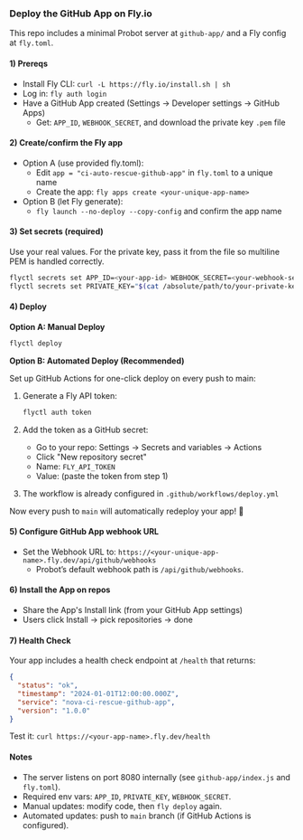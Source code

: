 ### Deploy the GitHub App on Fly.io

This repo includes a minimal Probot server at `github-app/` and a Fly config at `fly.toml`.

#### 1) Prereqs

- Install Fly CLI: `curl -L https://fly.io/install.sh | sh`
- Log in: `fly auth login`
- Have a GitHub App created (Settings → Developer settings → GitHub Apps)
  - Get: `APP_ID`, `WEBHOOK_SECRET`, and download the private key `.pem` file

#### 2) Create/confirm the Fly app

- Option A (use provided fly.toml):
  - Edit `app = "ci-auto-rescue-github-app"` in `fly.toml` to a unique name
  - Create the app: `fly apps create <your-unique-app-name>`
- Option B (let Fly generate):
  - `fly launch --no-deploy --copy-config` and confirm the app name

#### 3) Set secrets (required)

Use your real values. For the private key, pass it from the file so multiline PEM is handled correctly.

```bash
flyctl secrets set APP_ID=<your-app-id> WEBHOOK_SECRET=<your-webhook-secret>
flyctl secrets set PRIVATE_KEY="$(cat /absolute/path/to/your-private-key.pem)"
```

#### 4) Deploy

**Option A: Manual Deploy**

```bash
flyctl deploy
```

**Option B: Automated Deploy (Recommended)**

Set up GitHub Actions for one-click deploy on every push to main:

1. Generate a Fly API token:

   ```bash
   flyctl auth token
   ```

2. Add the token as a GitHub secret:

   - Go to your repo: Settings → Secrets and variables → Actions
   - Click "New repository secret"
   - Name: `FLY_API_TOKEN`
   - Value: (paste the token from step 1)

3. The workflow is already configured in `.github/workflows/deploy.yml`

Now every push to `main` will automatically redeploy your app! 🚀

#### 5) Configure GitHub App webhook URL

- Set the Webhook URL to: `https://<your-unique-app-name>.fly.dev/api/github/webhooks`
  - Probot’s default webhook path is `/api/github/webhooks`.

#### 6) Install the App on repos

- Share the App's Install link (from your GitHub App settings)
- Users click Install → pick repositories → done

#### 7) Health Check

Your app includes a health check endpoint at `/health` that returns:

```json
{
  "status": "ok",
  "timestamp": "2024-01-01T12:00:00.000Z",
  "service": "nova-ci-rescue-github-app",
  "version": "1.0.0"
}
```

Test it: `curl https://<your-app-name>.fly.dev/health`

#### Notes

- The server listens on port 8080 internally (see `github-app/index.js` and `fly.toml`).
- Required env vars: `APP_ID`, `PRIVATE_KEY`, `WEBHOOK_SECRET`.
- Manual updates: modify code, then `fly deploy` again.
- Automated updates: push to `main` branch (if GitHub Actions is configured).
